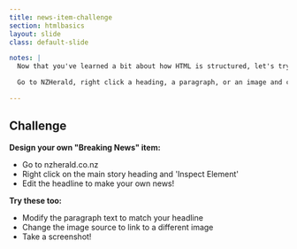 ```yaml
---
title: news-item-challenge
section: htmlbasics
layout: slide
class: default-slide

notes: |
  Now that you've learned a bit about how HTML is structured, let's try playing with some HTML on real websites.

  Go to NZHerald, right click a heading, a paragraph, or an image and change the values to make some breaking news of your own.

---
```


## Challenge

**Design your own "Breaking News" item:**

- Go to nzherald.co.nz
- Right click on the main story heading and 'Inspect Element'
- Edit the headline to make your own news!

**Try these too:**

- Modify the paragraph text to match your headline
- Change the image source to link to a different image
- Take a screenshot!

